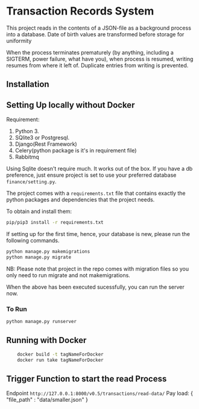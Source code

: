 # Transaction Records System

This project reads in the contents of a JSON-file as a background process into a database. 
Date of birth values are transformed before storage for uniformity

When the process terminates prematurely (by anything, including a SIGTERM, power failure, what have you),  when process is resumed, writing resumes from where it left of. Duplicate entries from writing is prevented.


## Installation

## Setting Up locally without Docker

Requirement:
1. Python 3.
2. SQlite3 or Postgresql.
3. Django(Rest Framework)
4. Celery(python package is it's in requirement file)
5. Rabbitmq

Using Sqlite doesn't require much. It works out of the box. If you have a db preference, just ensure project is set to use your preferred database `finance/setting.py`. 


The project comes with a `requirements.txt` file that contains exactly the python packages and dependencies that the project needs.

To obtain and install them:

```bash
pip/pip3 install -r requirements.txt
```

If setting up for the first time, hence, your database is new, please run the following commands.


```bash
python manage.py makemigrations
python manage.py migrate
```
NB: Please note that project in the repo comes with migration files so you only need to run migrate and not makemigrations.  


When the above has been executed sucessfully, you can run the server now. 

### To Run

```bash
python manage.py runserver 
```

## Running with Docker
```bash
    docker build -t tagNameForDocker
    docker run take tagNameForDocker
```


## Trigger Function to start the read Process
Endpoint `http://127.0.0.1:8000/v0.5/transactions/read-data/`
Pay load:
{
    "file_path" : "data/smaller.json" 
}